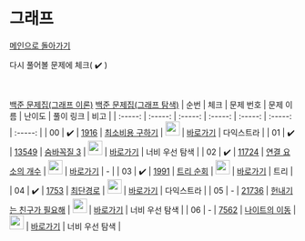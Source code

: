 # 그래프

[메인으로 돌아가기](https://github.com/dmswldk28/baekjoon)

다시 풀어볼 문제에 체크( :heavy_check_mark: )

<br>


[백준 문제집(그래프 이론)](https://www.acmicpc.net/problemset?sort=ac_desc&algo=7)
[백준 문제집(그래프 탐색)](https://www.acmicpc.net/problemset?sort=ac_desc&algo=11)
|          순번          |        체크         |        문제 번호         |        문제 이름         |         난이도          |        풀이 링크         |          비고          |
| :-----: | :-----: | :-----: | :-----: | :-----: | :-----: | :-----: |
| 00 |  :heavy_check_mark:  | <a href="https://www.acmicpc.net/problem/1916" target="_blank">1916</a> | <a href="https://www.acmicpc.net/problem/1916" target="_blank">최소비용 구하기</a> | <img height="25px" width="25px" src="https://static.solved.ac/tier_small/11.svg"/> | <a href="./../graph/G5_1916.java">바로가기</a> | 다익스트라 |
| 01 |  :heavy_check_mark:  | <a href="https://www.acmicpc.net/problem/13549" target="_blank">13549</a> | <a href="https://www.acmicpc.net/problem/13549" target="_blank">숨바꼭질 3</a> | <img height="25px" width="25px" src="https://static.solved.ac/tier_small/11.svg"/> | <a href="./../graph/G5_13549.java">바로가기</a> | 너비 우선 탐색 |
| 02 |  :heavy_check_mark:  | <a href="https://www.acmicpc.net/problem/11724" target="_blank">11724</a> | <a href="https://www.acmicpc.net/problem/11724" target="_blank">연결 요소의 개수</a> | <img height="25px" width="25px" src="https://static.solved.ac/tier_small/9.svg"/> | <a href="./../graph/S2_11724.java">바로가기</a> | - |
| 03 |  :heavy_check_mark:  | <a href="https://www.acmicpc.net/problem/1991" target="_blank">1991</a> | <a href="https://www.acmicpc.net/problem/1991" target="_blank">트리 순회</a> | <img height="25px" width="25px" src="https://static.solved.ac/tier_small/10.svg"/> | <a href="./../graph/S1_1191.java">바로가기</a> | 트리 |
| 04 |  :heavy_check_mark:  | <a href="https://www.acmicpc.net/problem/1753" target="_blank">1753</a> | <a href="https://www.acmicpc.net/problem/1753" target="_blank">최단경로</a> | <img height="25px" width="25px" src="https://static.solved.ac/tier_small/12.svg"/> | <a href="./../graph/G4_1753.java">바로가기</a> | 다익스트라 |
| 05 |  -  | <a href="https://www.acmicpc.net/problem/21736" target="_blank">21736</a> | <a href="https://www.acmicpc.net/problem/21736" target="_blank">헌내기는 친구가 필요해</a> | <img height="25px" width="25px" src="https://static.solved.ac/tier_small/9.svg"/> | <a href="./../graph/S2_21736.java">바로가기</a> | 너비 우선 탐색 |
| 06 |  -  | <a href="https://www.acmicpc.net/problem/7562" target="_blank">7562</a> | <a href="https://www.acmicpc.net/problem/7562" target="_blank">나이트의 이동</a> | <img height="25px" width="25px" src="https://static.solved.ac/tier_small/10.svg"/> | <a href="./../graph/S1_7562.java">바로가기</a> | 너비 우선 탐색 |